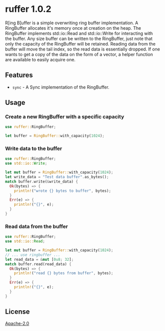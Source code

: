 # ruffer 1.0.2
R[ing B]uffer is a simple overwriting ring buffer implementation.
A RingBuffer allocates it's memory once at creation on the heap.
The RingBuffer implements std::io::Read and std::io::Write for interacting with the buffer.
Any size buffer can be written to the RingBuffer, just note that only the capacity of the RingBuffer will be retained.
Reading data from the buffer will move the tail index, so the read data is essentially dropped.
If one wants to get a copy of the data on the form of a vector, a helper function are available to easily acquire one.

## Features
- `sync` - A Sync implementation of the RingBuffer.

## Usage
### Create a new RingBuffer with a specific capacity
```rust
use ruffer::RingBuffer;

let buffer = RingBuffer::with_capacity(1024);
```
### Write data to the buffer
```rust
use ruffer::RingBuffer;
use std::io::Write;

let mut buffer = RingBuffer::with_capacity(1024);
let write_data = "Test data buffer".as_bytes();
match buffer.write(&write_data) {
  Ok(bytes) => {
    println!("wrote {} bytes to buffer", bytes);
  }
  Err(e) => {
    println!("{}", e);
  }
}
```
### Read data from the buffer
```rust
use ruffer::RingBuffer;
use std::io::Read;

let mut buffer = RingBuffer::with_capacity(1024);
// ... use ringbuffer ...
let read_data = &mut [0u8; 32];
match buffer.read(read_data) {
  Ok(bytes) => {
    println!("read {} bytes from buffer", bytes);
  }
  Err(e) => {
    println!("{}", e);
  }
}
```

## License
[Apache-2.0](https://github.com/PrintPractical/ruffer/blob/main/LICENSE)
